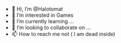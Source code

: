 - 👋 Hi, I’m @Halotomat
- 👀 I’m interested in Games
- 🌱 I’m currently learning ...
- 💞️ I’m looking to collaborate on ...
- 📫 How to reach me not ( I am dead inside)

<!---
Halotomat/Halotomat is a ✨ special ✨ repository because its `README.md` (this file) appears on your GitHub profile.
You can click the Preview link to take a look at your changes.
--->
